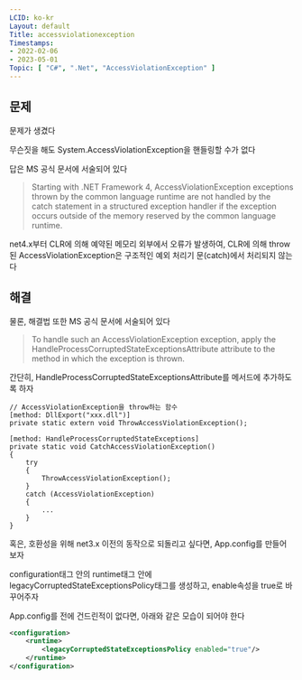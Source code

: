 ```yaml
---
LCID: ko-kr
Layout: default
Title: accessviolationexception
Timestamps:
- 2022-02-06
- 2023-05-01
Topic: [ "C#", ".Net", "AccessViolationException" ]
---
```


## 문제

문제가 생겼다

무슨짓을 해도 System.AccessViolationException을 핸들링할 수가 없다

답은 MS 공식 문서에 서술되어 있다

> Starting with .NET Framework 4, 
> AccessViolationException exceptions thrown by the common language runtime are not handled by the catch statement 
> in a structured exception handler if the exception occurs outside of the memory reserved by the common language runtime.

net4.x부터 CLR에 의해 예약된 메모리 외부에서 오류가 발생하여, CLR에 의해 throw된 AccessViolationException은 구조적인 예외 처리기 문(catch)에서 처리되지 않는다

## 해결

물론, 해결법 또한 MS 공식 문서에 서술되어 있다

> To handle such an AccessViolationException exception, 
> apply the HandleProcessCorruptedStateExceptionsAttribute attribute to the method in which the exception is thrown.

간단히, HandleProcessCorruptedStateExceptionsAttribute를 메서드에 추가하도록 하자

```Csharp
// AccessViolationException을 throw하는 함수
[method: DllExport("xxx.dll")]
private static extern void ThrowAccessViolationException();

[method: HandleProcessCorruptedStateExceptions]
private static void CatchAccessViolationException()
{
	try
	{
		ThrowAccessViolationException();
	}
	catch (AccessViolationException)
	{
		...
	}
}
```

혹은, 호환성을 위해 net3.x 이전의 동작으로 되돌리고 싶다면, App.config를 만들어보자

configuration태그 안의 runtime태그 안에 legacyCorruptedStateExceptionsPolicy태그를 생성하고, enable속성을 true로 바꾸어주자

App.config를 전에 건드린적이 없다면, 아래와 같은 모습이 되어야 한다

```xml
<configuration>
	<runtime>
		<legacyCorruptedStateExceptionsPolicy enabled="true"/>
	</runtime>
</configuration>
```
